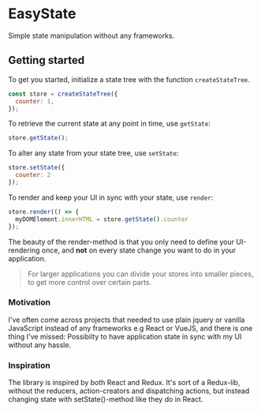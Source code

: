 # EasyState
Simple state manipulation without any frameworks. <br>

## Getting started

To get you started, initialize a state tree with the function `createStateTree`.
```js
const store = createStateTree({
  counter: 1,
});
```
To retrieve the current state at any point in time, use `getState`:
```js
store.getState();
```
To alter any state from your state tree, use `setState`:
```js
store.setState({
  counter: 2
});
```
To render and keep your UI in sync with your state, use `render`:
```js
store.render(() => {
  myDOMElement.innerHTML = store.getState().counter
});
```

The beauty of the render-method is that you only need to define your UI-rendering once, and <strong>not</strong> on every state change you want to do in your application.

> For larger applications you can divide your stores into
> smaller pieces, to get more control over certain parts.

### Motivation
I've often come across projects that needed to use plain jquery or vanilla JavaScript instead of any frameworks e.g React or VueJS, and there is one thing I've missed: Possibilty to have application state in sync with my UI without any hassle.

### Inspiration
The library is inspired by both React and Redux. It's sort of a Redux-lib, without the reducers, action-creators and dispatching actions, but instead changing state with setState()-method like they do in React.
